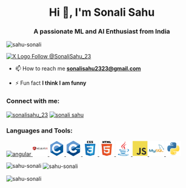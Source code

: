 <h1 align="center">Hi 👋, I'm Sonali Sahu</h1>
<h3 align="center">A passionate ML and AI Enthusiast from India</h3>

<p align="left"> <img src="https://komarev.com/ghpvc/?username=sahu-sonali&label=Profile%20views&color=0e75b6&style=flat" alt="sahu-sonali" /> </p>

<p align="left">
  <a href="https://twitter.com/SonaliSahu_23" target="blank">
    <img src="https://upload.wikimedia.org/wikipedia/commons/5/53/X_logo_2023.svg" alt="X Logo" width="25" height="25">
    Follow @SonaliSahu_23
  </a>
</p>


- 📫 How to reach me **sonalisahu2323@gmail.com**

- ⚡ Fun fact **I think I am funny**

<h3 align="left">Connect with me:</h3>
<p align="left">
<a href="https://twitter.com/sonalisahu_23" target="blank"><img align="center" src="https://raw.githubusercontent.com/rahuldkjain/github-profile-readme-generator/master/src/images/icons/Social/twitter.svg" alt="sonalisahu_23" height="30" width="40" /></a>
<a href="https://linkedin.com/in/sonali sahu" target="blank"><img align="center" src="https://raw.githubusercontent.com/rahuldkjain/github-profile-readme-generator/master/src/images/icons/Social/linked-in-alt.svg" alt="sonali sahu" height="30" width="40" /></a>
</p>

<h3 align="left">Languages and Tools:</h3>
<p align="left"> <a href="https://angular.io" target="_blank" rel="noreferrer"> <img src="https://angular.io/assets/images/logos/angular/angular.svg" alt="angular" width="40" height="40"/> </a> <a href="https://angular.io" target="_blank" rel="noreferrer"> <img src="https://raw.githubusercontent.com/devicons/devicon/master/icons/angularjs/angularjs-original-wordmark.svg" alt="angularjs" width="40" height="40"/> </a> <a href="https://www.cprogramming.com/" target="_blank" rel="noreferrer"> <img src="https://raw.githubusercontent.com/devicons/devicon/master/icons/c/c-original.svg" alt="c" width="40" height="40"/> </a> <a href="https://www.w3schools.com/cpp/" target="_blank" rel="noreferrer"> <img src="https://raw.githubusercontent.com/devicons/devicon/master/icons/cplusplus/cplusplus-original.svg" alt="cplusplus" width="40" height="40"/> </a> <a href="https://www.w3schools.com/css/" target="_blank" rel="noreferrer"> <img src="https://raw.githubusercontent.com/devicons/devicon/master/icons/css3/css3-original-wordmark.svg" alt="css3" width="40" height="40"/> </a> <a href="https://www.w3.org/html/" target="_blank" rel="noreferrer"> <img src="https://raw.githubusercontent.com/devicons/devicon/master/icons/html5/html5-original-wordmark.svg" alt="html5" width="40" height="40"/> </a> <a href="https://www.java.com" target="_blank" rel="noreferrer"> <img src="https://raw.githubusercontent.com/devicons/devicon/master/icons/java/java-original.svg" alt="java" width="40" height="40"/> </a> <a href="https://developer.mozilla.org/en-US/docs/Web/JavaScript" target="_blank" rel="noreferrer"> <img src="https://raw.githubusercontent.com/devicons/devicon/master/icons/javascript/javascript-original.svg" alt="javascript" width="40" height="40"/> </a> <a href="https://www.mysql.com/" target="_blank" rel="noreferrer"> <img src="https://raw.githubusercontent.com/devicons/devicon/master/icons/mysql/mysql-original-wordmark.svg" alt="mysql" width="40" height="40"/> </a> <a href="https://www.python.org" target="_blank" rel="noreferrer"> <img src="https://raw.githubusercontent.com/devicons/devicon/master/icons/python/python-original.svg" alt="python" width="40" height="40"/> </a> </p>

<p><img align="left" src="https://github-readme-stats.vercel.app/api/top-langs?username=sahu-sonali&show_icons=true&locale=en&layout=compact" alt="sahu-sonali" /></p>

<p>&nbsp;<img align="center" src="https://github-readme-stats.vercel.app/api?username=sahu-sonali&show_icons=true&locale=en" alt="sahu-sonali" /></p>

<p><img align="center" src="https://github-readme-streak-stats.herokuapp.com/?user=sahu-sonali&" alt="sahu-sonali" /></p>
<!---
Sahu-Sonali/Sahu-Sonali is a ✨ special ✨ repository because its `README.md` (this file) appears on your GitHub profile.
You can click the Preview link to take a look at your changes.
--->
